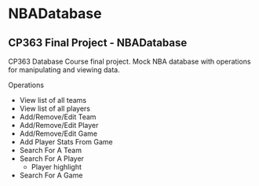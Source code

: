 # NBADatabase
## CP363 Final Project - NBADatabase

CP363 Database Course final project. Mock NBA database with operations for manipulating and viewing data.

Operations
- View list of all teams
- View list of all players
- Add/Remove/Edit Team
- Add/Remove/Edit Player
- Add/Remove/Edit Game
- Add Player Stats From Game
- Search For A Team
- Search For A Player
    - Player highlight
- Search For A Game